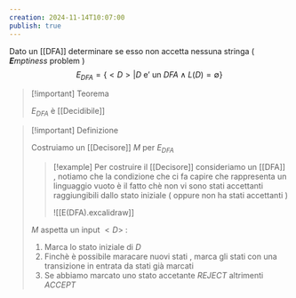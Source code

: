 ```yaml
---
creation: 2024-11-14T10:07:00
publish: true
---
```

Dato un [[DFA]] determinare se esso non accetta nessuna stringa ( ***E**mptiness* problem )
$$
E_{DFA} =\{ <D> | D \text{ e' un } DFA \land L(D)=\emptyset\}
$$
>[!important] Teorema
>
>$E_{DFA}$ è [[Decidibile]] 

>[!important] Definizione
>
>Costruiamo un [[Decisore]] $M$ per $E_{DFA}$ 
>>[!example] 
>>Per costruire il [[Decisore]] consideriamo un [[DFA]] , notiamo che la condizione che ci fa capire che rappresenta un linguaggio vuoto è il fatto chè non vi sono stati accettanti raggiungibili dallo stato iniziale ( oppure non ha stati accettanti )
>>
>>![[E(DFA).excalidraw]] 
>
>$M$ aspetta un input $<D>$ :
>1. Marca lo stato iniziale di $D$
>2. Finchè è possibile maracare nuovi stati , marca gli stati con una transizione in entrata da stati già marcati
>3. Se abbiamo marcato uno stato accetante *REJECT* altrimenti *ACCEPT*
>